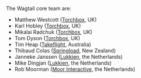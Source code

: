 The Wagtail core team are:

- Matthew Westcott ([Torchbox](https://www.torchbox.com), UK)
- Karl Hobley ([Torchbox](https://www.torchbox.com), UK)
- Mikalai Radchuk ([Torchbox](https://www.torchbox.com), UK)
- Tom Dyson ([Torchbox](https://www.torchbox.com), UK)
- Tim Heap ([Takeflight](https://www.takeflight.com.au), Australia)
- Thibaud Colas ([Springload](https://www.springload.co.nz), New Zealand)
- Janneke Janssen ([Lukkien](https://www.lukkien.com), the Netherlands)
- Mike Dingjan ([Lukkien](https://www.lukkien.com), the Netherlands)
- Rob Moorman ([Moor Interactive](https://www.moori.nl), the Netherlands)